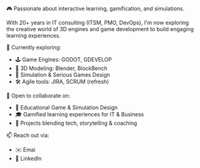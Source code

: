 🎮 Passionate about interactive learning, gamification, and simulations.

With 20+ years in IT consulting (ITSM, PMO, DevOps), I'm now exploring the creative world of 3D engines and game development to build engaging learning experiences.

👀 Currently exploring:
- 🕹️ Game Engines: GODOT, GDEVELOP
- 🧊 3D Modeling: Blender, BlockBench
- 📐 Simulation & Serious Games Design
- 🛠️ Agile tools: JIRA, SCRUM (refresh)

💞️ Open to collaborate on:
- 🎲 Educational Game & Simulation Design
- 🎓 Gamified learning experiences for IT & Business
- 🤝 Projects blending tech, storytelling & coaching

📫 Reach out via:
- ✉️ Emai
- 💼 LinkedIn



<!---
gonzaguepatinier/gonzaguepatinier is a ✨ special ✨ repository because its `README.md` (this file) appears on your GitHub profile.
You can click the Preview link to take a look at your changes.
--->
